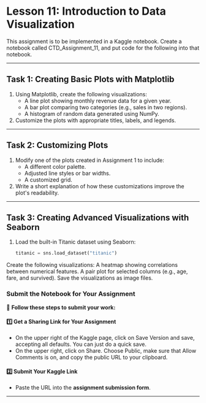 
# **Lesson 11: Introduction to Data Visualization**

This assignment is to be implemented in a Kaggle notebook.  Create a notebook called CTD_Assignment_11, and put code for the following into that notebook.

---

## **Task 1: Creating Basic Plots with Matplotlib**
1. Using Matplotlib, create the following visualizations:
   - A line plot showing monthly revenue data for a given year.
   - A bar plot comparing two categories (e.g., sales in two regions).
   - A histogram of random data generated using NumPy.
2. Customize the plots with appropriate titles, labels, and legends.

---

## **Task 2: Customizing Plots**
1. Modify one of the plots created in Assignment 1 to include:
   - A different color palette.
   - Adjusted line styles or bar widths.
   - A customized grid.
2. Write a short explanation of how these customizations improve the plot's readability.

---

## **Task 3: Creating Advanced Visualizations with Seaborn**
1. Load the built-in Titanic dataset using Seaborn:
   ```python
   titanic = sns.load_dataset("titanic")
   ```
Create the following visualizations:
A heatmap showing correlations between numerical features.
A pair plot for selected columns (e.g., age, fare, and survived).
Save the visualizations as image files.

### **Submit the Notebook for Your Assignment**  

📌 **Follow these steps to submit your work:**  

#### **1️⃣ Get a Sharing Link for Your Assignment**  
- On the upper right of the Kaggle page, click on Save Version and save, accepting all defaults.  You can just do a quick save.
- On the upper right, click on Share.  Choose Public, make sure that Allow Comments is on, and copy the public URL to your clipboard.

#### **2️⃣ Submit Your Kaggle Link**  
- Paste the URL into the **assignment submission form**.  

---
